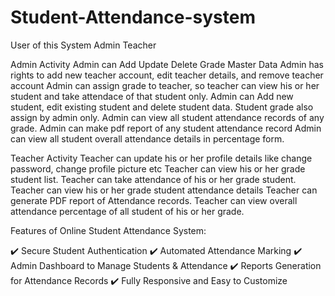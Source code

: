# Student-Attendance-system

User of this System
    Admin
    Teacher

Admin Activity
    Admin can Add Update Delete Grade Master Data
    Admin has rights to add new teacher account, edit teacher details, and remove teacher account
    Admin can assign grade to teacher, so teacher can view his or her student and take attendace of that student only.
    Admin can Add new student, edit existing student and delete student data. Student grade also assign by admin only.
    Admin can view all student attendance records of any grade.
    Admin can make pdf report of any student attendance record
    Admin can view all student overall attendance details in percentage form.

Teacher Activity
    Teacher can update his or her profile details like change password, change profile picture etc
    Teacher can view his or her grade student list.
    Teacher can take attendance of his or her grade student.
    Teacher can view his or her grade student attendance details
    Teacher can generate PDF report of Attendance records.
    Teacher can view overall attendance percentage of all student of his or her grade.

Features of Online Student Attendance System:

  ✔️ Secure Student Authentication
  ✔️ Automated Attendance Marking
  ✔️ Admin Dashboard to Manage Students & Attendance
  ✔️ Reports Generation for Attendance Records
  ✔️ Fully Responsive and Easy to Customize
